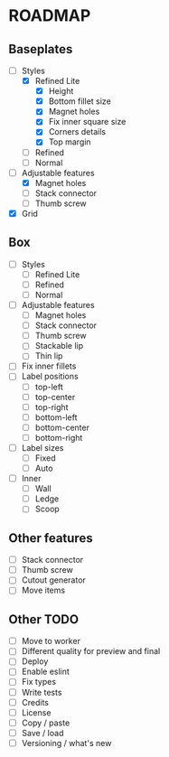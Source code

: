 # ROADMAP

## Baseplates
- [ ] Styles
  - [x] Refined Lite
    - [x] Height 
    - [x] Bottom fillet size
    - [x] Magnet holes
    - [x] Fix inner square size
    - [x] Corners details
    - [x] Top margin
  - [ ] Refined
  - [ ] Normal
- [ ] Adjustable features
  - [x] Magnet holes
  - [ ] Stack connector
  - [ ] Thumb screw
- [x] Grid

## Box
- [ ] Styles
  - [ ] Refined Lite
  - [ ] Refined
  - [ ] Normal
- [ ] Adjustable features
  - [ ] Magnet holes
  - [ ] Stack connector
  - [ ] Thumb screw
  - [ ] Stackable lip
  - [ ] Thin lip
- [ ] Fix inner fillets
- [ ] Label positions
  - [ ] top-left
  - [ ] top-center
  - [ ] top-right
  - [ ] bottom-left
  - [ ] bottom-center
  - [ ] bottom-right
- [ ] Label sizes
  - [ ] Fixed
  - [ ] Auto
- [ ] Inner
  - [ ] Wall
  - [ ] Ledge
  - [ ] Scoop

## Other features
- [ ] Stack connector
- [ ] Thumb screw
- [ ] Cutout generator
- [ ] Move items

## Other TODO
- [ ] Move to worker
- [ ] Different quality for preview and final
- [ ] Deploy
- [ ] Enable eslint
- [ ] Fix types
- [ ] Write tests
- [ ] Credits
- [ ] License
- [ ] Copy / paste
- [ ] Save / load
- [ ] Versioning / what's new